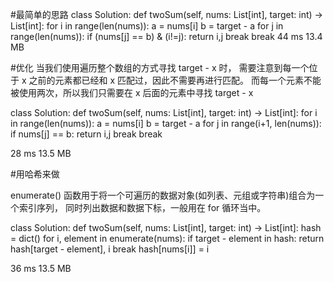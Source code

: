 #最简单的思路
class Solution:
    def twoSum(self, nums: List[int], target: int) -> List[int]:
        for i in range(len(nums)):
            a = nums[i]
            b = target - a
            for j in range(len(nums)):
                if (nums[j] == b) & (i!=j):
                    return i,j
                    break
                    break
44 ms	13.4 MB					

#优化
当我们使用遍历整个数组的方式寻找 target - x 时，
需要注意到每一个位于 x 之前的元素都已经和 x 匹配过，因此不需要再进行匹配。
而每一个元素不能被使用两次，所以我们只需要在 x 后面的元素中寻找 target - x


class Solution:
    def twoSum(self, nums: List[int], target: int) -> List[int]:
        for i in range(len(nums)):
            a = nums[i]
            b = target - a
            for j in range(i+1, len(nums)):
                if nums[j] == b:
                    return i,j
                    break
                    break

28 ms	13.5 MB
					
#用哈希来做

enumerate() 函数用于将一个可遍历的数据对象(如列表、元组或字符串)组合为一个索引序列，
同时列出数据和数据下标，一般用在 for 循环当中。



class Solution:
    def twoSum(self, nums: List[int], target: int) -> List[int]:
        hash = dict()
        for i, element in enumerate(nums):
            if target - element in hash:
                return hash[target - element], i
                break
            hash[nums[i]] = i


36 ms	13.5 MB